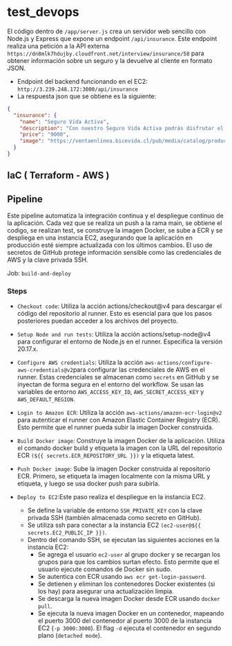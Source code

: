 # test_devops

El código dentro de `/app/server.js` crea un servidor web sencillo con Node.js y Express que expone un endpoint `/api/insurance`. Este endpoint realiza una petición a la API externa `https://dn8mlk7hdujby.cloudfront.net/interview/insurance/58` para obtener información sobre un seguro y la devuelve al cliente en formato JSON.

- Endpoint del backend funcionando en el EC2: `http://3.239.248.172:3000/api/insurance`
- La respuesta json que se obtiene es la siguiente:
```JSON
{
  "insurance": {
    "name": "Seguro Vida Activa",
    "description": "Con nuestro Seguro Vida Activa podrás disfrutar el día a día con tranquilidad, gracias al respaldo y apoyo frente a las consecuencias de eventuales accidentes que puedas sufrir. Posee excelente cobertura, un precio muy conveniente y, en caso de fallecimiento, apoyo financiero para tus seres queridos con un capital asegurado.",
    "price": "9000",
    "image": "https://ventaenlinea.bicevida.cl/pub/media/catalog/product/cache/69eb2560c3d44c78f7327201dc5a282b/i/m/img-01.jpg"
  }
}
```

## IaC ( Terraform - AWS )


## Pipeline
Este pipeline automatiza la integración continua y el despliegue continuo de la aplicación. Cada vez que se realiza un push a la rama main, se obtiene el codigo, se realizan test, se construye la imagen Docker, se sube a ECR y se despliega en una instancia EC2, asegurando que la aplicación en producción esté siempre actualizada con los últimos cambios.  El uso de secretos de GitHub protege información sensible como las credenciales de AWS y la clave privada SSH.

Job: `build-and-deploy`


### Steps

- `Checkout code`: Utiliza la acción actions/checkout@v4 para descargar el código del repositorio al runner. Esto es esencial para que los pasos posteriores puedan acceder a los archivos del proyecto.

- `Setup Node and run tests`: Utiliza la acción actions/setup-node@v4 para configurar el entorno de Node.js en el runner. Especifica la versión 20.17.x.

- `Configure AWS credentials`: Utiliza la acción `aws-actions/configure-aws-credentials@v2`para configurar las credenciales de AWS en el runner. Estas credenciales se almacenan como `secrets` en GitHub y se inyectan de forma segura en el entorno del workflow. Se usan las variables de entorno `AWS_ACCESS_KEY_ID`, `AWS_SECRET_ACCESS_KEY` y `AWS_DEFAULT_REGION`.

- `Login to Amazon ECR`: Utiliza la acción `aws-actions/amazon-ecr-login@v2` para autenticar el runner con Amazon Elastic Container Registry (ECR). Esto permite que el runner pueda subir la imagen Docker construida.

- `Build Docker image`: Construye la imagen Docker de la aplicación. Utiliza el comando docker build y etiqueta la imagen con la URL del repositorio ECR `(${{ secrets.ECR_REPOSITORY_URL }})` y la etiqueta latest.

- `Push Docker image`: Sube la imagen Docker construida al repositorio ECR. Primero, se etiqueta la imagen localmente con la misma URL y etiqueta, y luego se usa docker push para subirla.

- `Deploy to EC2`:Este paso realiza el despliegue en la instancia EC2.
  - Se define la variable de entorno `SSH_PRIVATE_KEY` con la clave privada SSH (también almacenada como secreto en GitHub).
  - Se utiliza ssh para conectar a la instancia EC2 `(ec2-user@${{ secrets.EC2_PUBLIC_IP }})`.
  - Dentro del comando SSH, se ejecutan las siguientes acciones en la instancia EC2:
    - Se agrega el usuario `ec2-user` al grupo docker y se recargan los grupos para que los cambios surtan efecto. Esto permite que el usuario ejecute comandos de Docker sin sudo.
    - Se autentica con ECR usando `aws ecr get-login-password`.
    - Se detienen y eliminan los contenedores Docker existentes (si los hay) para asegurar una actualización limpia.
    - Se descarga la nueva imagen Docker desde ECR usando `docker pull`.
    - Se ejecuta la nueva imagen Docker en un contenedor, mapeando el puerto 3000 del contenedor al puerto 3000 de la instancia EC2 (`-p 3000:3000`). El flag `-d` ejecuta el contenedor en segundo plano (`detached mode`).
